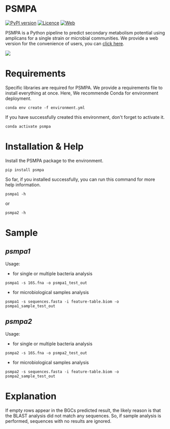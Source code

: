 # PSMPA

[![PyPI version](https://img.shields.io/badge/pypi%20package-1.1.1-brightgreen)](https://pypi.org/project/psmpa/) [![Licence](https://img.shields.io/badge/licence-GPLv3-blue)](https://opensource.org/licenses/GPL-3.0/) [![Web](https://img.shields.io/badge/version-web-red)](https://www.psmpa.net/analysis)

PSMPA is a Python pipeline to predict secondary metabolism potential using amplicans  for a single strain or microbial communities. We provide a web version for the convenience of users, you can [click here](https://www.psmpa.net/analysis).

![]( https://cdn.jsdelivr.net/gh/BioGavin/Pic/imgpsmpa_logo2.png)

# Requirements

Specific libraries are required for PSMPA. We provide a requirements file to install everything at once.
Here, We recommende Conda for environment deployment.

```shell
conda env create -f environment.yml
```
If you have successfully created this environment, don't forget to activate it.
```shell
conda activate psmpa
```

# Installation & Help
Install the PSMPA package to the environment.
```shell
pip install psmpa
```
So far, if you installed successfully, you can run this command for more help information.
```shell
psmpa1 -h
```
or
```shell
psmpa2 -h
```

# Sample
## *psmpa1*

Usage:
- for single or multiple bacteria analysis
```shell
psmpa1 -s 16S.fna -o psmpa1_test_out
```

- for microbiological samples analysis
```shell
psmpa1 -s sequences.fasta -i feature-table.biom -o psmpa1_sample_test_out
```


## *psmpa2*
Usage:
- for single or multiple bacteria analysis
```shell
psmpa2 -s 16S.fna -o psmpa2_test_out
```

- for microbiological samples analysis
```shell
psmpa2 -s sequences.fasta -i feature-table.biom -o psmpa2_sample_test_out
```



# Explanation

If empty rows appear in the BGCs predicted result, the likely reason is that the BLAST analysis did not match any sequences. So, if sample analysis is performed, sequences with no results are ignored.


